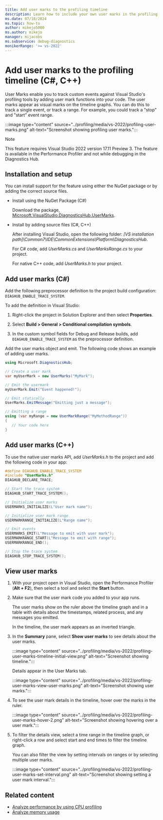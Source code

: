 ```yaml
---
title: Add user marks to the profiling timeline
description: Learn how to include your own user marks in the profiling timeline to track custom events
ms.date: 07/18/2024
ms.topic: how-to
author: mikejo5000
ms.author: mikejo
manager: mijacobs
ms.subservice: debug-diagnostics
monikerRange: '>= vs-2022'
---
```


# Add user marks to the profiling timeline (C#, C++)

User Marks enable you to track custom events against Visual Studio's profiling tools by adding user mark functions into your code. The user marks appear as visual marks on the timeline graphs. You can do this to track a single event, or track a range. For example, you could track a "stop" and "start" event range.

:::image type="content" source="../profiling/media/vs-2022/profiling-user-marks.png" alt-text="Screenshot showing profiling user marks.":::

> [!NOTE]
> This feature requires Visual Studio 2022 version 17.11 Preview 3. The feature is available in the Performance Profiler and not while debugging in the Diagnostics Hub.

## Installation and setup

You can install support for the feature using either the NuGet package or by adding the correct source files.

- Install using the NuGet Package (C#)

  Download the package, [Microsoft.VisualStudio.DiagnosticsHub.UserMarks](https://www.nuget.org/packages/Microsoft.VisualStudio.DiagnosticsHub.UserMarks).

- Install by adding source files (C#, C++)

  After installing Visual Studio, open the following folder: *[VS installation path]\Common7\IDE\CommonExtensions\Platform\DiagnosticsHub*.

  For C# code, add *UserMarks.cs* and *UserMarksRange.cs* to your project.

  For native C++ code, add *UserMarks.h* to your project.

## Add user marks (C#)

Add the following preprocessor definition to the project build configuration: `DIAGHUB_ENABLE_TRACE_SYSTEM`.

To add the definition in Visual Studio:

1. Right-click the project in Solution Explorer and then select **Properties**.

1. Select **Build > General > Conditional compilation symbols**. 

1. In the custom symbol fields for Debug and Release builds, add `DIAGHUB_ENABLE_TRACE_SYSTEM` as the preprocessor definition.

Add the user marks object and emit. The following code shows an example of adding user marks.

```csharp
using Microsoft.DiagnosticsHub;

// Create a user mark
var myUserMark = new UserMarks("MyMark");

// Emit the usermark
myUserMark.Emit("Event happened!");

// Emit statically
UserMarks.EmitMessage("Emitting just a message");

// Emitting a range
using (var myRange = new UserMarkRange("MyMethodRange"))
{
   // Your code here
}
```

## Add user marks (C++)

To use the native user marks API, add *UserMarks.h* to the project and add the following code in your app:

```cpp
#define DIAGHUB_ENABLE_TRACE_SYSTEM
#include "UserMarks.h"
DIAGHUB_DECLARE_TRACE;

// Start the trace system
DIAGHUB_START_TRACE_SYSTEM();

// Initialize user marks
USERMARKS_INITIALIZE(L"User mark name");

// Initialize user mark range
USERMARKRANGE_INITIALIZE(L"Range name");

// Emit events
USERMARKS_EMIT(L"Message to emit with user mark");
USERMARKRANGE_START(L"Message to emit with range");
USERMARKRANGE_END();

// Stop the trace system
DIAGHUB_STOP_TRACE_SYSTEM();
```

## View user marks

1. With your project open in Visual Studio, open the Performance Profiler (**Alt + F2**), then select a tool and select the **Start** button.

1. Make sure that the user mark code you added to your app runs.

   The user marks show on the ruler above the timeline graph and in a table with details about the timestamps, related process, and any messages you emitted.

   In the timeline, the user mark appears as an inverted triangle.

1. In the **Summary** pane, select **Show user marks** to see details about the user marks.

   :::image type="content" source="../profiling/media/vs-2022/profiling-user-marks-timeline-initial-view.png" alt-text="Screenshot showing timeline.":::

   Details appear in the User Marks tab.

   :::image type="content" source="../profiling/media/vs-2022/profiling-user-marks-view-user-marks.png" alt-text="Screenshot showing user marks.":::

1. To see the user mark details in the timeline, hover over the marks in the ruler.

   :::image type="content" source="../profiling/media/vs-2022/profiling-user-marks-hover-2.png" alt-text="Screenshot showing hovering over a user mark.":::

1. To filter the details view, select a time range in the timeline graph, or right-click a row and select start and end times to filter the timeline graph.

   You can also filter the view by setting intervals on ranges or by selecting multiple user marks.

   :::image type="content" source="../profiling/media/vs-2022/profiling-user-marks-set-interval.png" alt-text="Screenshot showing setting a user mark interval.":::

## Related content

- [Analyze performance by using CPU profiling](../profiling/cpu-usage.md)
- [Analyze memory usage](../profiling/memory-usage-without-debugging2.md)

